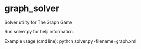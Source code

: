 graph_solver
============

Solver utility for The Graph Game

Run solver.py for help information.

Example usage (cmd line):
python solver.py -filename=graph.xml